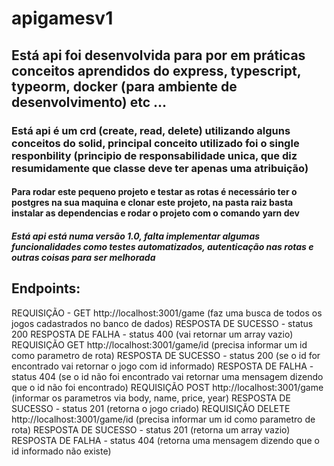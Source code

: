 # apigamesv1
## Está api foi desenvolvida para por em práticas conceitos aprendidos do express, typescript, typeorm, docker (para ambiente de desenvolvimento) etc ...
### Está api é um crd (create, read, delete) utilizando alguns conceitos do solid, principal conceito utilizado foi o single responbility (principio de responsabilidade unica, que diz resumidamente que classe deve ter apenas uma atribuição)
#### Para rodar este pequeno projeto e testar as rotas é necessário ter o postgres na sua maquina e clonar este projeto, na pasta raiz basta instalar as dependencias e rodar o projeto com o comando yarn dev
##### Está api está numa versão 1.0, falta implementar algumas funcionalidades como testes automatizados, autenticação nas rotas e outras coisas para ser melhorada

## Endpoints:
REQUISIÇÃO - GET http://localhost:3001/game (faz uma busca de todos os jogos cadastrados no banco de dados)
RESPOSTA DE SUCESSO - status 200
RESPOSTA DE FALHA - status 400 (vai retornar um array vazio)
REQUISIÇÃO GET http://localhost:3001/game/id (precisa informar um id como parametro de rota)
RESPOSTA DE SUCESSO - status 200 (se o id for encontrado vai retornar o jogo com id informado)
RESPOSTA DE FALHA -  status 404 (se o id não foi encontrado vai retornar uma mensagem dizendo que o id não foi encontrado)
REQUISIÇÃO POST http://localhost:3001/game (informar os parametros via body, name, price, year)
RESPOSTA DE SUCESSO - status 201 (retorna o jogo criado)
REQUISIÇÃO DELETE http://localhost:3001/game/id (precisa informar um id como parametro de rota)
RESPOSTA DE SUCESSO - status 201 (retorna um array vazio)
RESPOSTA DE FALHA - status 404 (retorna uma mensagem dizendo que o id informado não existe)




